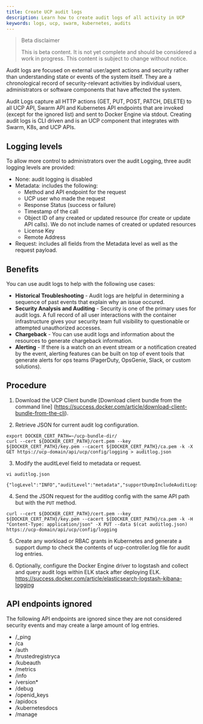 ```yaml
---
title: Create UCP audit logs
description: Learn how to create audit logs of all activity in UCP
keywords: logs, ucp, swarm, kubernetes, audits
---
```


> Beta disclaimer
>
> This is beta content. It is not yet complete and should be considered a work in progress. This content is subject to change without notice.

Audit logs are focused on external user/agent actions and security rather than understanding state or events of the system itself. They are a chronological record of security-relevant activities by individual users, administrators or software components that have affected the system.

Audit Logs capture all HTTP actions (GET, PUT, POST, PATCH, DELETE) to all UCP API, Swarm API and Kubernetes API endpoints that are invoked (except for the ignored list) and sent to Docker Engine via stdout. Creating audit logs is CLI driven and is an UCP component that integrates with Swarm, K8s, and UCP APIs.

## Logging levels

To allow more control to administrators over the audit Logging, three audit logging levels are provided:

- None: audit logging is disabled
- Metadata: includes the following:
    - Method and API endpoint for the request
    - UCP user who made the request
    - Response Status (success or failure)
    - Timestamp of the call
    - Object ID of any created or updated resource (for create or update API calls). We do not include names of created or updated resources
    - License Key
    - Remote Address
- Request: includes all fields from the Metadata level as well as the request payload.

## Benefits

You can use audit logs to help with the following use cases:

- **Historical Troubleshooting** - Audit logs are helpful in determining a sequence of past events that explain why an issue occured.
- **Security Analysis and Auditing** - Security is one of the primary uses for audit logs. A full record of all user interactions with the container infrastructure gives your security team full visibility to questionable or attempted unauthorized accesses.
- **Chargeback** - You can use audit logs and information about the resources to generate chargeback information.
- **Alerting** - If there is a watch on an event stream or a notification created by the event, alerting features can be built on top of event tools that generate alerts for ops teams (PagerDuty, OpsGenie, Slack, or custom solutions).

## Procedure

1. Download the UCP Client bundle [Download client bundle from the command line] (https://success.docker.com/article/download-client-bundle-from-the-cli).

2.  Retrieve JSON for current audit log configuration.
```
export DOCKER_CERT_PATH=~/ucp-bundle-dir/
curl --cert ${DOCKER_CERT_PATH}/cert.pem --key ${DOCKER_CERT_PATH}/key.pem --cacert ${DOCKER_CERT_PATH}/ca.pem -k -X GET https://ucp-domain/api/ucp/config/logging > auditlog.json
```
3. Modify the auditLevel field to metadata or request.
```
vi auditlog.json

{"logLevel":"INFO","auditLevel":"metadata","supportDumpIncludeAuditLogs":false}
```
4. Send the JSON request for the auditlog config with the same API path but with the `PUT` method.
```
curl --cert ${DOCKER_CERT_PATH}/cert.pem --key ${DOCKER_CERT_PATH}/key.pem --cacert ${DOCKER_CERT_PATH}/ca.pem -k -H "Content-Type: application/json" -X PUT --data $(cat auditlog.json) https://ucp-domain/api/ucp/config/logging
```

5. Create any workload or RBAC grants in Kubernetes and generate a support dump to check the contents of ucp-controller.log file for audit log entries.

6. Optionally, configure the Docker Engine driver to logstash and collect and query audit logs within ELK stack after deploying ELK. https://success.docker.com/article/elasticsearch-logstash-kibana-logging

## API endpoints ignored

The following API endpoints are ignored since they are not considered security events and may create a large amount of log entries.

- /_ping
- /ca
- /auth
- /trustedregistryca
- /kubeauth
- /metrics
- /info
- /version*
- /debug
- /openid_keys
- /apidocs
- /kubernetesdocs
- /manage
